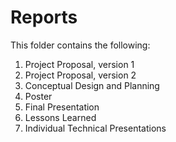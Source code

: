 # Reports

This folder contains the following:

1. Project Proposal, version 1
2. Project Proposal, version 2
3. Conceptual Design and Planning
4. Poster
5. Final Presentation
6. Lessons Learned
7. Individual Technical Presentations
